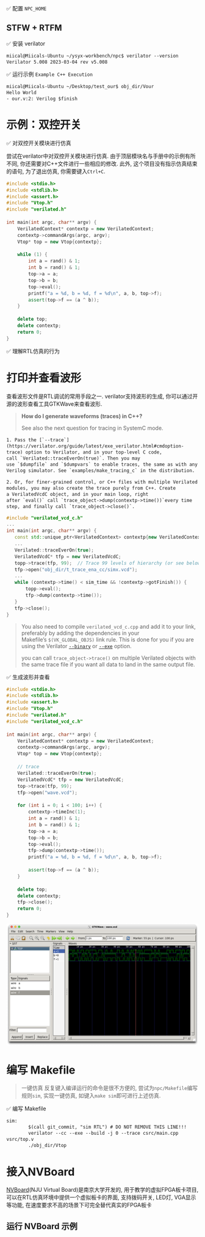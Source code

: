 
✅ 配置 `NPC_HOME`

## STFW + RTFM

✅ 安装 verilator

```shell
miical@Miicals-Ubuntu ~/ysyx-workbench/npc$ verilator --version
Verilator 5.008 2023-03-04 rev v5.008
```

✅ 运行示例 `Example C++ Execution`

```shell
miical@Miicals-Ubuntu ~/Desktop/test_our$ obj_dir/Vour
Hello World
- our.v:2: Verilog $finish
```

# 示例：双控开关

✅ 对双控开关模块进行仿真

尝试在verilator中对双控开关模块进行仿真. 由于顶层模块名与手册中的示例有所不同, 你还需要对C++文件进行一些相应的修改. 此外, 这个项目没有指示仿真结束的语句, 为了退出仿真, 你需要键入`Ctrl+C`.

```cpp
#include <stdio.h>
#include <stdlib.h>
#include <assert.h>
#include "Vtop.h"
#include "verilated.h"

int main(int argc, char** argv) {
	VerilatedContext* contextp = new VerilatedContext;
	contextp->commandArgs(argc, argv);
	Vtop* top = new Vtop{contextp};

	while (1) {
		int a = rand() & 1;
		int b = rand() & 1;
		top->a = a;
		top->b = b;
		top->eval();
		printf("a = %d, b = %d, f = %d\n", a, b, top->f);
		assert(top->f == (a ^ b));
	}

	delete top;
	delete contextp;
	return 0;
}
```

✅ 理解RTL仿真的行为

# 打印并查看波形

查看波形文件是RTL调试的常用手段之一. verilator支持波形的生成, 你可以通过开源的波形查看工具GTKWave来查看波形.

> **How do I generate waveforms (traces) in C++?[](https://verilator.org/guide/latest/faq.html?highlight=verilatedvcdc#how-do-i-generate-waveforms-traces-in-c "Permalink to this headline")**
> 
> See also the next question for tracing in SystemC mode.
> 
	1. Pass the [`--trace`](https://verilator.org/guide/latest/exe_verilator.html#cmdoption-trace) option to Verilator, and in your top-level C code, call `Verilated::traceEverOn(true)`. Then you may use `$dumpfile` and `$dumpvars` to enable traces, the same as with any Verilog simulator. See `examples/make_tracing_c` in the distribution.
 >
	2. Or, for finer-grained control, or C++ files with multiple Verilated modules, you may also create the trace purely from C++. Create a VerilatedVcdC object, and in your main loop, right after `eval()` call `trace_object->dump(contextp->time())`every time step, and finally call `trace_object->close()`.
 
 ```cpp
#include "verilated_vcd_c.h"
...
int main(int argc, char** argv) {
	const std::unique_ptr<VerilatedContext> contextp{new VerilatedContext};
	...
	Verilated::traceEverOn(true);    
	VerilatedVcdC* tfp = new VerilatedVcdC;    
	topp->trace(tfp, 99);  // Trace 99 levels of hierarchy (or see below)    // tfp->dumpvars(1, "t");  // trace 1 level under "t"
	tfp->open("obj_dir/t_trace_ena_cc/simx.vcd");
	...
	while (contextp->time() < sim_time && !contextp->gotFinish()) {        contextp->timeInc(1);
		topp->eval();
		tfp->dump(contextp->time());
	}
	tfp->close();
}
```

> You also need to compile `verilated_vcd_c.cpp` and add it to your link, preferably by adding the dependencies in your Makefile’s `$(VK_GLOBAL_OBJS)` link rule. This is done for you if you are using the Verilator [`--binary`](https://verilator.org/guide/latest/exe_verilator.html#cmdoption-binary) or [`--exe`](https://verilator.org/guide/latest/exe_verilator.html#cmdoption-exe) option.
>
> you can call `trace_object->trace()` on multiple Verilated objects with the same trace file if you want all data to land in the same output file.

✅ 生成波形并查看

```cpp
#include <stdio.h>
#include <stdlib.h>
#include <assert.h>
#include "Vtop.h"
#include "verilated.h"
#include "verilated_vcd_c.h"

int main(int argc, char** argv) {
	VerilatedContext* contextp = new VerilatedContext;
	contextp->commandArgs(argc, argv);
	Vtop* top = new Vtop{contextp};

	// trace
	Verilated::traceEverOn(true);
	VerilatedVcdC* tfp = new VerilatedVcdC;
	top->trace(tfp, 99);
	tfp->open("wave.vcd");

	for (int i = 0; i < 100; i++) {
		contextp->timeInc(1);
		int a = rand() & 1;
		int b = rand() & 1;
		top->a = a;
		top->b = b;
		top->eval();
		tfp->dump(contextp->time());
		printf("a = %d, b = %d, f = %d\n", a, b, top->f);

		assert(top->f == (a ^ b));
	}

	delete top;
	delete contextp;
	tfp->close();
	return 0;
}
```

![](6.搭建verilator仿真环境.assets/Screenshot%202023-11-05%20at%2018.02.30.png)

# 编写 Makefile

> 一键仿真
> 反复键入编译运行的命令是很不方便的, 尝试为`npc/Makefile`编写规则`sim`, 实现一键仿真, 如键入`make sim`即可进行上述仿真.

✅ 编写 Makefile

```
sim:
        $(call git_commit, "sim RTL") # DO NOT REMOVE THIS LINE!!!
        verilator --cc --exe --build -j 0 --trace csrc/main.cpp vsrc/top.v
        ./obj_dir/Vtop
```

# 接入NVBoard

[NVBoard](https://github.com/NJU-ProjectN/nvboard.git)(NJU Virtual Board)是南京大学开发的, 用于教学的虚拟FPGA板卡项目, 可以在RTL仿真环境中提供一个虚拟板卡的界面, 支持拨码开关, LED灯, VGA显示等功能, 在速度要求不高的场景下可完全替代真实的FPGA板卡

## 运行 NVBoard 示例
